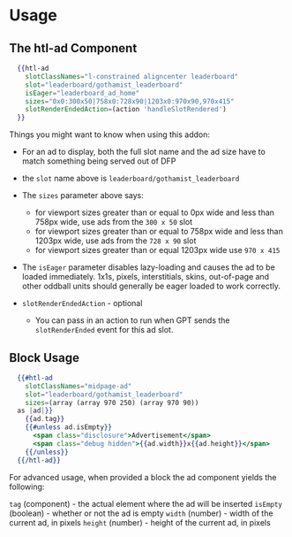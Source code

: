 # Usage

## The htl-ad Component

```hbs
  {{htl-ad
    slotClassNames="l-constrained aligncenter leaderboard"
    slot="leaderboard/gothamist_leaderboard"
    isEager="leaderboard_ad_home"
    sizes="0x0:300x50|758x0:728x90|1203x0:970x90,970x415"
    slotRenderEndedAction=(action 'handleSlotRendered')
  }}
```

Things you might want to know when using this addon:

* For an ad to display, both the full slot name and the ad size have to match something being served out of DFP

* the `slot` name above is `leaderboard/gothamist_leaderboard`

* The `sizes` parameter above says:
  * for viewport sizes greater than or equal to 0px wide and less than 758px wide, use ads from the `300 x 50` slot
  * for viewport sizes greater than or equal to 758px wide and less than 1203px wide, use ads from the `728 x 90` slot
  * for viewport sizes greater than or equal 1203px wide use `970 x 415`

* The `isEager` parameter disables lazy-loading and causes the ad to be loaded immediately. 1x1s, pixels, interstitials, skins, out-of-page and other oddball units should generally be eager loaded to work correctly.

* `slotRenderEndedAction` - optional
  * You can pass in an action to run when GPT sends the `slotRenderEnded` event for this ad slot.


## Block Usage

```hbs
  {{#htl-ad
    slotClassNames="midpage-ad"
    slot="leaderboard/gothamist_leaderboard"
    sizes=(array (array 970 250) (array 970 90))
  as |ad|}}
    {{ad.tag}}
    {{#unless ad.isEmpty}}
      <span class="disclosure">Advertisement</span>
      <span class="debug hidden">{{ad.width}}x{{ad.height}}</span>
    {{/unless}}
  {{/htl-ad}}
```

For advanced usage, when provided a block the ad component yields the following:

`tag` (component) - the actual element where the ad will be inserted
`isEmpty` (boolean) - whether or not the ad is empty
`width` (number) - width of the current ad, in pixels
`height` (number) - height of the current ad, in pixels
